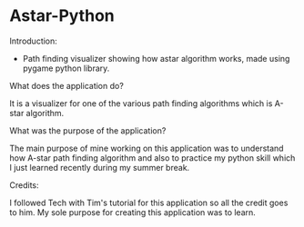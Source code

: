 # Astar-Python

Introduction:

- Path finding visualizer showing how astar algorithm works, made using pygame python library.

What does the application do?

It is a visualizer for one of the various path finding algorithms which is A-star algorithm.

What was the purpose of the application?

The main purpose of mine working on this application was to understand how A-star path finding algorithm and also to practice my python skill which I just learned recently during my summer break.

Credits:

I followed Tech with Tim's tutorial for this application so all the credit goes to him. My sole purpose for creating this application was to learn.


